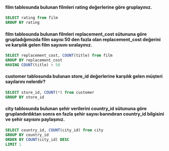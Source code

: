 #### film tablosunda bulunan filmleri rating değerlerine göre gruplayınız.
```sql
SELECT rating from film
GROUP BY rating
```
#### film tablosunda bulunan filmleri replacement_cost sütununa göre grupladığımızda film sayısı 50 den fazla olan replacement_cost değerini ve karşılık gelen film sayısını sıralayınız.
```sql
SELECT replacement_cost, COUNT(title) from film
GROUP BY replacement_cost
HAVING COUNT(title) > 50
```
#### customer tablosunda bulunan store_id değerlerine karşılık gelen müşteri sayılarını nelerdir?
```sql
SELECT store_id, COUNT(*) from customer
GROUP BY store_id
```
#### city tablosunda bulunan şehir verilerini country_id sütununa göre gruplandırdıktan sonra en fazla şehir sayısı barındıran country_id bilgisini ve şehir sayısını paylaşınız.
```sql
SELECT country_id, COUNT(city_id) from city
GROUP BY country_id
ORDER BY COUNT(city_id) DESC
LIMIT 1
```

